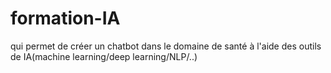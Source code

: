 # formation-IA
qui permet de créer un chatbot dans le domaine de santé à l'aide des outils de IA(machine learning/deep learning/NLP/..)
